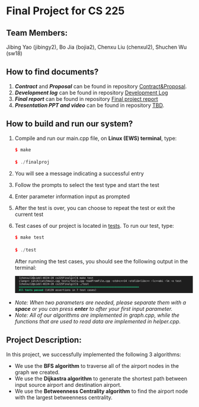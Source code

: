 # Final Project for CS 225


## Team Members:  

Jibing Yao (jibingy2), Bo Jia (bojia2), Chenxu Liu (chenxul2), Shuchen Wu (sw18)

<!-- jibingy2-bojia2-chenxul2-sw18 -->


## How to find documents?

1. ***Contract*** and ***Proposal*** can be found in repository [Contract&Proposal](https://github-dev.cs.illinois.edu/cs225-sp21/jibingy2-bojia2-chenxul2-sw18/tree/master/Contract%26Proposal).
2. ***Development log*** can be found in repository [Development Log](https://github-dev.cs.illinois.edu/cs225-sp21/jibingy2-bojia2-chenxul2-sw18/tree/master/Development%20Log)
3. ***Final report*** can be found in repository [Final project report](https://github-dev.cs.illinois.edu/cs225-sp21/jibingy2-bojia2-chenxul2-sw18/tree/master/Final%20Project%20report)
4. ***Presentation PPT and video*** can be found in repository [TBD]().


## How to build and run our system?

1. Compile and run our main.cpp file, on **Linux (EWS) terminal**, type:

   ```C++
   $ make
   
   $ ./finalproj
   ```
  
2. You will see a message indicating a successful entry
3. Follow the prompts to select the test type and start the test
4. Enter parameter information input as prompted
5. After the test is over, you can choose to repeat the test or exit the current test
6. Test cases of our project is located in [tests](https://github-dev.cs.illinois.edu/cs225-sp21/jibingy2-bojia2-chenxul2-sw18/tree/master/tests). To run our test, type:
   ```C++
   $ make test
   
   $ ./test
   ```
 
   After running the test cases, you should see the following output in the terminal:

   ![Test Cases](tests/test.png)
- *Note: When two parameters are needed, please separate them with a **space** or you can press **enter** to after your first input parameter.*
- *Note: All of our algorithms are implemented in graph.cpp, while the functions that are used to read data are implemented in helper.cpp.*


## Project Description:

In this project, we successfully implemented the following 3 algorithms:
- We use the **BFS algorithm** to traverse all of the airport nodes in the graph we created.
- We use the **Dijkastra algorithm** to generate the shortest path between input source airport and destination airport.
- We use the **Betweenness Centrality algorithm** to find the airport node with the largest betweenness centrality.
